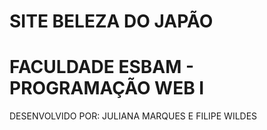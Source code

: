 # SITE BELEZA DO JAPÃO 

# FACULDADE ESBAM - PROGRAMAÇÃO WEB I

DESENVOLVIDO POR: JULIANA MARQUES E FILIPE WILDES 
